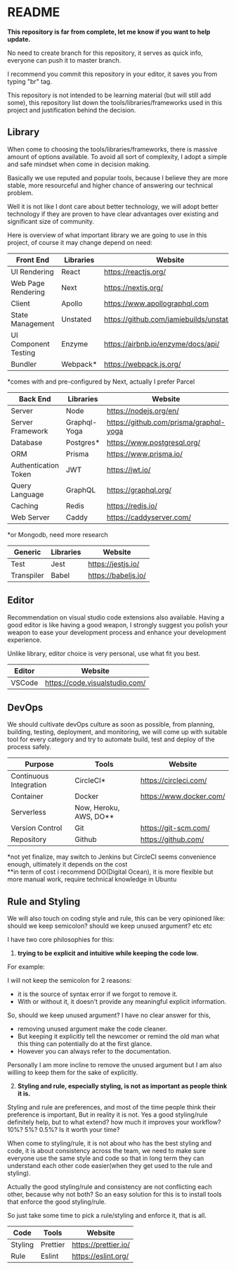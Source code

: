 # README

**This repository is far from complete, let me know if you want to help update.**

No need to create branch for this repository, it serves as quick info, everyone can push it to master branch.

I recommend you commit this repository in your editor, it saves you from typing "br" tag.

This repository is not intended to be learning material (but will still add some), this repository list down the tools/libraries/frameworks used in this project and justification behind the decision.

## Library

When come to choosing the tools/libraries/frameworks, there is massive amount of options available. To avoid all sort of complexity, I adopt a simple and safe mindset when come in decision making.

Basically we use reputed and popular tools, because I believe they are more stable, more resourceful and higher chance of answering our technical problem.

Well it is not like I dont care about better technology, we will adopt better technology if they are proven to have clear advantages over existing and significant size of community.

Here is overview of what important library we are going to use in this project, of course it may change depend on need:

| Front End            | Libraries | Website                                 |
| -------------------- | --------- | --------------------------------------- |
| UI Rendering         | React     | https://reactjs.org/                    |
| Web Page Rendering   | Next      | https://nextjs.org/                     |
| Client               | Apollo    | https://www.apollographql.com           |
| State Management     | Unstated  | https://github.com/jamiebuilds/unstated |
| UI Component Testing | Enzyme    | https://airbnb.io/enzyme/docs/api/      |
| Bundler              | Webpack\* | https://webpack.js.org/                 |

\*comes with and pre-configured by Next, actually I prefer Parcel

| Back End             | Libraries    | Website                                |
| -------------------- | ------------ | -------------------------------------- |
| Server               | Node         | https://nodejs.org/en/                 |
| Server Framework     | Graphql-Yoga | https://github.com/prisma/graphql-yoga |
| Database             | Postgres\*   | https://www.postgresql.org/            |
| ORM                  | Prisma       | https://www.prisma.io/                 |
| Authentication Token | JWT          | https://jwt.io/                        |
| Query Language       | GraphQL      | https://graphql.org/                   |
| Caching              | Redis        | https://redis.io/                      |
| Web Server           | Caddy        | https://caddyserver.com/               |

\*or Mongodb, need more research

| Generic    | Libraries | Website             |
| ---------- | --------- | ------------------- |
| Test       | Jest      | https://jestjs.io/  |
| Transpiler | Babel     | https://babeljs.io/ |

## Editor

Recommendation on visual studio code extensions also available. Having a good editor is like having a good weapon, I strongly suggest you polish your weapon to ease your development process and enhance your development experience.

Unlike library, editor choice is very personal, use what fit you best.

| Editor | Website                        |
| ------ | ------------------------------ |
| VSCode | https://code.visualstudio.com/ |

## DevOps

We should cultivate devOps culture as soon as possible, from planning, building, testing, deployment, and monitoring, we will come up with suitable tool for every category and try to automate build, test and deploy of the process safely.

| Purpose                | Tools                    | Website                 |
| ---------------------- | ------------------------ | ----------------------- |
| Continuous Integration | CircleCI\*               | https://circleci.com/   |
| Container              | Docker                   | https://www.docker.com/ |
| Serverless             | Now, Heroku, AWS, DO\*\* |
| Version Control        | Git                      | https://git-scm.com/    |
| Repository             | Github                   | https://github.com/     |

\*not yet finalize, may switch to Jenkins but CircleCI seems convenience enough, ultimately it depends on the cost  
\*\*in term of cost i recommend DO(Digital Ocean), it is more flexible but more manual work, require technical knowledge in Ubuntu

## Rule and Styling

We will also touch on coding style and rule, this can be very opinioned like: should we keep semicolon? should we keep unused argument? etc etc

I have two core philosophies for this:

1. **trying to be explicit and intuitive while keeping the code low.**

For example:

I will not keep the semicolon for 2 reasons:

- it is the source of syntax error if we forgot to remove it.
- With or without it, it doesn't provide any meaningful explicit information.

So, should we keep unused argument? I have no clear answer for this,

- removing unused argument make the code cleaner.
- But keeping it explicitly tell the newcomer or remind the old man what this thing can potentially do at the first glance.
- However you can always refer to the documentation.

Personally I am more incline to remove the unused argument but I am also willing to keep them for the sake of explicitly.

2. **Styling and rule, especially styling, is not as important as people think it is.**

Styling and rule are preferences, and most of the time people think their preference is important, But in reality it is not. Yes a good styling/rule definitely help, but to what extend? how much it improves your workflow? 10%? 5%? 0.5%? Is it worth your time?

When come to styling/rule, it is not about who has the best styling and code, it is about consistency across the team, we need to make sure everyone use the same style and code so that in long term they can understand each other code easier(when they get used to the rule and styling).

Actually the good styling/rule and consistency are not conflicting each other, because why not both? So an easy solution for this is to install tools that enforce the good styling/rule.

So just take some time to pick a rule/styling and enforce it, that is all.

| Code    | Tools    | Website              |
| ------- | -------- | -------------------- |
| Styling | Prettier | https://prettier.io/ |
| Rule    | Eslint   | https://eslint.org/  |
